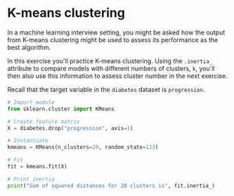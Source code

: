 # K-means clustering
In a machine learning interview setting, you might be asked how the output from K-means clustering might be used to assess its performance as the best algorithm.

In this exercise you'll practice K-means clustering. Using the `.inertia_` attribute to compare models with different numbers of clusters, `k`, you'll then also use this information to assess cluster number in the next exercise.

Recall that the target variable in the `diabetes` dataset is `progression`.
``` python
# Import module
from sklearn.cluster import KMeans

# Create feature matrix
X = diabetes.drop("progression", axis=1)

# Instantiate
kmeans = KMeans(n_clusters=20, random_state=123)

# Fit
fit = kmeans.fit(X)

# Print inertia
print("Sum of squared distances for 20 clusters is", fit.inertia_)
```
